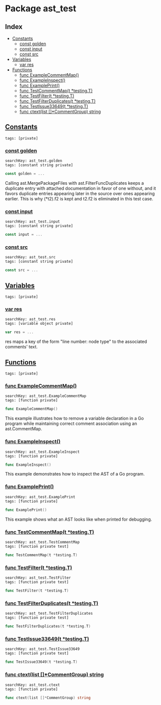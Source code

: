 # Package ast_test

## Index

* [Constants](#const)
    * [const golden](#golden)
    * [const input](#input)
    * [const src](#src)
* [Variables](#var)
    * [var res](#res)
* [Functions](#func)
    * [func ExampleCommentMap()](#ExampleCommentMap)
    * [func ExampleInspect()](#ExampleInspect)
    * [func ExamplePrint()](#ExamplePrint)
    * [func TestCommentMap(t *testing.T)](#TestCommentMap)
    * [func TestFilter(t *testing.T)](#TestFilter)
    * [func TestFilterDuplicates(t *testing.T)](#TestFilterDuplicates)
    * [func TestIssue33649(t *testing.T)](#TestIssue33649)
    * [func ctext(list []*CommentGroup) string](#ctext)


## <a id="const" href="#const">Constants</a>

```
tags: [private]
```

### <a id="golden" href="#golden">const golden</a>

```
searchKey: ast_test.golden
tags: [constant string private]
```

```Go
const golden = ...
```

Calling ast.MergePackageFiles with ast.FilterFuncDuplicates keeps a duplicate entry with attached documentation in favor of one without, and it favors duplicate entries appearing later in the source over ones appearing earlier. This is why (*t2).f2 is kept and t2.f2 is eliminated in this test case. 

### <a id="input" href="#input">const input</a>

```
searchKey: ast_test.input
tags: [constant string private]
```

```Go
const input = ...
```

### <a id="src" href="#src">const src</a>

```
searchKey: ast_test.src
tags: [constant string private]
```

```Go
const src = ...
```

## <a id="var" href="#var">Variables</a>

```
tags: [private]
```

### <a id="res" href="#res">var res</a>

```
searchKey: ast_test.res
tags: [variable object private]
```

```Go
var res = ...
```

res maps a key of the form "line number: node type" to the associated comments' text. 

## <a id="func" href="#func">Functions</a>

```
tags: [private]
```

### <a id="ExampleCommentMap" href="#ExampleCommentMap">func ExampleCommentMap()</a>

```
searchKey: ast_test.ExampleCommentMap
tags: [function private]
```

```Go
func ExampleCommentMap()
```

This example illustrates how to remove a variable declaration in a Go program while maintaining correct comment association using an ast.CommentMap. 

### <a id="ExampleInspect" href="#ExampleInspect">func ExampleInspect()</a>

```
searchKey: ast_test.ExampleInspect
tags: [function private]
```

```Go
func ExampleInspect()
```

This example demonstrates how to inspect the AST of a Go program. 

### <a id="ExamplePrint" href="#ExamplePrint">func ExamplePrint()</a>

```
searchKey: ast_test.ExamplePrint
tags: [function private]
```

```Go
func ExamplePrint()
```

This example shows what an AST looks like when printed for debugging. 

### <a id="TestCommentMap" href="#TestCommentMap">func TestCommentMap(t *testing.T)</a>

```
searchKey: ast_test.TestCommentMap
tags: [function private test]
```

```Go
func TestCommentMap(t *testing.T)
```

### <a id="TestFilter" href="#TestFilter">func TestFilter(t *testing.T)</a>

```
searchKey: ast_test.TestFilter
tags: [function private test]
```

```Go
func TestFilter(t *testing.T)
```

### <a id="TestFilterDuplicates" href="#TestFilterDuplicates">func TestFilterDuplicates(t *testing.T)</a>

```
searchKey: ast_test.TestFilterDuplicates
tags: [function private test]
```

```Go
func TestFilterDuplicates(t *testing.T)
```

### <a id="TestIssue33649" href="#TestIssue33649">func TestIssue33649(t *testing.T)</a>

```
searchKey: ast_test.TestIssue33649
tags: [function private test]
```

```Go
func TestIssue33649(t *testing.T)
```

### <a id="ctext" href="#ctext">func ctext(list []*CommentGroup) string</a>

```
searchKey: ast_test.ctext
tags: [function private]
```

```Go
func ctext(list []*CommentGroup) string
```

